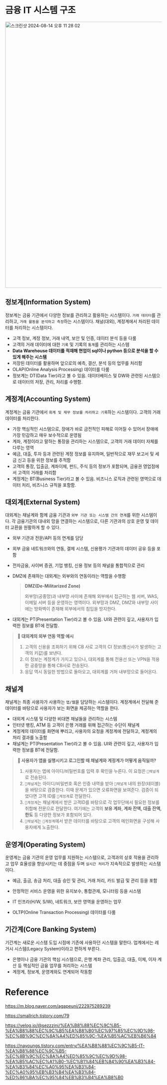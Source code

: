 # 금융 IT 시스템 구조

<img width="854" alt="스크린샷 2024-08-14 오후 11 28 02" src="https://github.com/user-attachments/assets/74ccc98e-a937-40ce-a9e4-32bc36b20ca1">







## 정보계(Information System) 

정보계는 금융 기관에서 다양한 정보를 관리하고 활용하는 시스템이다. `거래 데이터`를 관리하고, `거래 활동을 분석하고 측정`하는 시스템이다. 채널(대외), 계정계에서 처리된 데이터를 처리하는 시스템이다.

- 고객 정보, 계정 정보, 거래 내역, 보안 및 인증, 데이터 분석 등을 다룸
- 고객의 거래 데이터에 대한 `기록` 및 기록의 `통계`를 관리하는 시스템
- **Data Warehouse 데이터를 적재해 현업이 sql이나 python 등으로 분석을 할 수 있게 해주는 시스템**
- 저장된 데이터를 활용하며 앞으로의 예측, 결산, 분석 등의 업무를 처리함
- OLAP(Online Analysis Processing) 데이터를 다룸
- 정보계는 DT(Data Tier)라고 볼 수 있음. 데이터베이스 및 DW와 관련된 시스템으로 데이터의 저장, 관리, 처리를 수행함.





## 계정계(Accounting System)

계정계는 금융 기관에서 `회계 및 재무 정보를 처리하고 기록`하는 시스템이다. 고객의 거래 데이터를 처리한다.

- 가장 핵심적인 시스템으로, 장애가 바로 금전적인 피해로 이어질 수 있어서 장애에 가장 민감하고 매우 보수적으로 운영됨
- 계좌, 계정이라고 말하는 통장을 관리하는 시스템으로, 고객의 거래 데이터 자체를 다루는 영역
- 예금, 대출, 투자 등과 관련된 계정 정보를 유지하며, 일반적으로 재무 보고서 및 세금 신고 등을 위한 정보를 추적함
- 고객의 통장, 입출금, 계좌이체, 펀드, 주식 등의 정보가 포함되며, 금융권 영업점에서 고객의 거래를 처리함
- 계정계는 BT(Business Tier)라고 볼 수 있음. 비즈니스 로직과 관련된 영역으로 데이터 처리, 비즈니스 규칙을 포함함.





## 대외계(External System)

대외계는 채널계와 함께 금융 기관과 `외부 기관 또는 시스템 간의 연계`를 위한 시스템이다. 각 금융기관의 대내외 망을 연결하는 시스템으로, 다른 기관과의 상호 운영 및 데이터 교환을 원활하게 할 수 있다.

- 외부 기관과 전문/API 등의 연계를 담당

- 외부 금융 네트워크와의 연동, 결제 시스템, 신용평가 기관과의 데이터 공유 등을 포함

- 전자금융, 사이버 증권, 기업 뱅킹, 신용 정보 등의 채널을 통합적으로 관리

- DMZ에 존재하는 대외계는 외부와의 연동이라는 역할을 수행함

  > **DMZ(De-Militarized Zone)**
  >
  > 외부망(공중망)과 내부망 사이에 존재해 외부에서 접근하는 웹 서버, WAS, 이메일 서버 등을 운영하는 영역이다.
  > 외부망과 DMZ, DMZ와 내부망 사이에는 방화벽이 존재해 외부에서의 침입을 방지한다.

- 대외계는 PT(Presentation Tier)라고 볼 수 있음. UI와 관련이 깊고, 사용자가 입력한 정보를 BT에 전달함.

> **📎 대외계의 외부 연동 역할 예시**
>
> 1. 고객의 신용을 조회하기 위해 CB 사로 고객의 CI 정보(통신사가 발생하는 고객의 키값)를 보낸다.
> 2. 이 정보는 계정계가 가지고 있으나, 대외계를 통해 전용선 또는 VPN을 적용한 공중망을 통해 CB사로 전송된다.
> 3. 응답 역시 동일한 방법으로 돌아오고, 대외계를 거처 내부망으로 들어온다.





## 채널계

채널계는 최종 사용자가 사용하는 `앱/웹`을 담당하는 시스템이다. 계정계에서 전달해 준 데이터를 바탕으로 사용자가 보는 화면을 제공하는 역할을 한다.

- 대외계 시스템 및 다양한 비대면 채널들을 관리하는 시스템
- 인터넷 뱅킹, ATM 등 고객이 은행 거래를 위해 접근하는 수단이 채널계
- 계정계의 데이터를 화면에 뿌리고, 사용자의 요청을 계정계에 전달하고, 계정계의 처리 결과를 노출함
- 채널계는 PT(Presentation Tier)라고 볼 수 있음. UI와 관련이 깊고, 사용자가 입력한 정보를 BT에 전달함.

> **📎 사용자가 앱을 실행시키고 로그인할 때 채널계와 계정계가 어떻게 움직일까?**
>
> 1. 사용자는 앱에 아이디/비밀번호를 입력 후 확인을 누른다. 이 요청은 `📱채널계`로 전송된다.
> 2. `📱채널계`는 아이디/비밀번호 혹은 인증 내역을 받아 `📱채널계` 내의 원장(테이블)을 바탕으로 검증한다. 이때 문제가 있으면 오류화면을 보여준다. 검증이 되었다면 고객 ID를 `🔑계정계`로 전달한다.
> 3. `🔑계정계`는 채널계에서 받은 고객ID를 바탕으로 각 업무단에서 필요한 정보를 취합해 전문으로 전달한다. 여기에는 고객의 **보유 계좌, 계좌 잔액, 대출 잔액, 한도** 등 다양한 정보가 포함되어 있다.
> 4. `📱채널계`는 `🔑계정계`에서 받은 데이터를 바탕으로 고객의 메인화면을 구성해 사용자에게 노출한다.





## 운영계(Operating System)

운영계는 금융 기관의 운영 업무를 지원하는 시스템으로, 고객과의 상호 작용을 관리하고 업무 효율성을 향상시키는 데 중점을 두며 `실시간 처리`가 지속적으로 발생하는 시스템이다.

- 예금, 출금, 송금 처리, 대출 승인 및 관리, 거래 처리, 카드 발급 및 관리 등을 포함

- 안정적인 서비스 운영을 위한 유지보수, 통합관제, 모니터링 등을 시스템

- IT 인프라(H/W, S/W), 네트워크, 보안 영역을 운영하는 업무

- OLTP(Online Transaction Processing) 데이터를 다룸

  







## 기간계(Core Banking System)

기간계는 새로운 시스템 도입 시점에 기존에 사용하던 시스템을 말한다. 업계에서는 레거시 시스템(Legacy System)이라고 편하게 부른다.

- 은행이나 금융 기관의 핵심 시스템으로, 은행 계좌 관리, 입출금, 대출, 이체, 이자 계산 등 핵심적인 금융 업무를 처리하는 시스템
- 계정계, 정보계, 운영계와도 연계되어 작동함





# Reference

https://m.blog.naver.com/agapeuni/222975289239

https://smallrich.tistory.com/79

https://velog.io/@sezzzini/%EA%B8%88%EC%9C%B5-%EA%B8%88%EC%9C%B5%EA%B8%B0%EC%97%85%EC%9D%98-%EC%8B%9C%EC%8A%A4%ED%85%9C-%EA%B5%AC%EB%B6%84

https://nayoungs.tistory.com/entry/%EA%B8%88%EC%9C%B5-IT-%EA%B8%88%EC%9C%B5-%EC%8B%9C%EC%8A%A4%ED%85%9C%EC%9D%98-%EA%B5%AC%EC%A1%B0-%EC%B1%84%EB%84%90%EA%B3%84-%EA%B3%84%EC%A0%95%EA%B3%84-%EC%A0%95%EB%B3%B4%EA%B3%84-%ED%86%BA%EC%95%84%EB%B3%B4%EA%B8%B0

